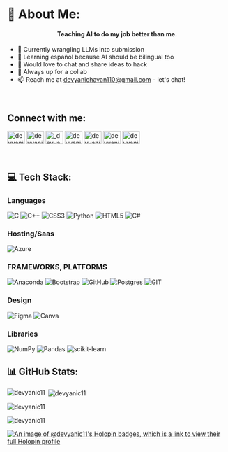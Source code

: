# 💫 About Me:

<h4 align="center">Teaching AI to do my job better than me.</h4>


- 🔭 Currently wrangling LLMs into submission
- 🌱 Learning español because AI should be bilingual too
- 👯 Would love to chat and share ideas to hack
- 🤝 Always up for a collab 
- 📫 Reach me at devyanichavan110@gmail.com - let's chat!
<br>

## Connect with me:

<p align="left">
<a href="https://twitter.com/devyanichavan3" target="blank"><img align="center" src="https://raw.githubusercontent.com/rahuldkjain/github-profile-readme-generator/master/src/images/icons/Social/twitter.svg" alt="devyanichavan3" height="30" width="40" /></a>
<a href="https://linkedin.com/in/devyani-chavan" target="blank"><img align="center" src="https://raw.githubusercontent.com/rahuldkjain/github-profile-readme-generator/master/src/images/icons/Social/linked-in-alt.svg" alt="devyani-chavan" height="30" width="40" /></a>
<a href="https://instagram.com/_devyani.11" target="blank"><img align="center" src="https://raw.githubusercontent.com/rahuldkjain/github-profile-readme-generator/master/src/images/icons/Social/instagram.svg" alt="_devyani.11" height="30" width="40" /></a>
<a href="https://medium.com/devyanichavan110" target="blank"><img align="center" src="https://raw.githubusercontent.com/rahuldkjain/github-profile-readme-generator/master/src/images/icons/Social/medium.svg" alt="devyanichavan110" height="30" width="40" /></a>
<a href="https://www.hackerrank.com/devyanichavan110" target="blank"><img align="center" src="https://raw.githubusercontent.com/rahuldkjain/github-profile-readme-generator/master/src/images/icons/Social/hackerrank.svg" alt="devyanichavan110" height="30" width="40" /></a>
<a href="https://www.leetcode.com/devyanichavan110" target="blank"><img align="center" src="https://raw.githubusercontent.com/rahuldkjain/github-profile-readme-generator/master/src/images/icons/Social/leet-code.svg" alt="devyanichavan110" height="30" width="40" /></a>
<a href="https://auth.geeksforgeeks.org/user/devyaniche3mk" target="blank"><img align="center" src="https://raw.githubusercontent.com/rahuldkjain/github-profile-readme-generator/master/src/images/icons/Social/geeks-for-geeks.svg" alt="devyaniche3mk" height="30" width="40" /></a>
</p>
<br>

## 💻 Tech Stack:

### Languages
![C](https://img.shields.io/badge/c-%2300599C.svg?style=for-the-badge&logo=c&logoColor=white) ![C++](https://img.shields.io/badge/c++-%2300599C.svg?style=for-the-badge&logo=c%2B%2B&logoColor=white) ![CSS3](https://img.shields.io/badge/css3-%231572B6.svg?style=for-the-badge&logo=css3&logoColor=white) ![Python](https://img.shields.io/badge/python-3670A0?style=for-the-badge&logo=python&logoColor=ffdd54) ![HTML5](https://img.shields.io/badge/html5-%23E34F26.svg?style=for-the-badge&logo=html5&logoColor=white) ![C#](https://img.shields.io/badge/c%23-%23239120.svg?style=for-the-badge&logo=c-sharp&logoColor=white)

### Hosting/Saas
 ![Azure](https://img.shields.io/badge/azure-%230072C6.svg?style=for-the-badge&logo=azure-devops&logoColor=white) 

### FRAMEWORKS, PLATFORMS
![Anaconda](https://img.shields.io/badge/Anaconda-%2344A833.svg?style=for-the-badge&logo=anaconda&logoColor=white) ![Bootstrap](https://img.shields.io/badge/bootstrap-%23563D7C.svg?style=for-the-badge&logo=bootstrap&logoColor=white) ![GitHub](https://img.shields.io/badge/GitHub-%23121011.svg?style=for-the-badge&logo=github&logoColor=white)  ![Postgres](https://img.shields.io/badge/postgres-%23316192.svg?style=for-the-badge&logo=postgresql&logoColor=white) ![GIT](https://img.shields.io/badge/Git-fc6d26?style=for-the-badge&logo=git&logoColor=white)

### Design
![Figma](https://img.shields.io/badge/figma-%23F24E1E.svg?style=for-the-badge&logo=figma&logoColor=white) ![Canva](https://img.shields.io/badge/Canva-%2300C4CC.svg?style=for-the-badge&logo=Canva&logoColor=white)

### Libraries
![NumPy](https://img.shields.io/badge/numpy-%23013243.svg?style=for-the-badge&logo=numpy&logoColor=white) ![Pandas](https://img.shields.io/badge/pandas-%23150458.svg?style=for-the-badge&logo=pandas&logoColor=white) ![scikit-learn](https://img.shields.io/badge/scikit--learn-%23F7931E.svg?style=for-the-badge&logo=scikit-learn&logoColor=white)

## 📊 GitHub Stats:


<p><img align="left" src="https://github-readme-stats.vercel.app/api/top-langs?username=devyanic11&show_icons=true&theme=dark&locale=en&layout=compact" alt="devyanic11" /></p>

<p>&nbsp;<img align="center" src="https://github-readme-stats.vercel.app/api?username=devyanic11&show_icons=true&theme=dark&locale=en" alt="devyanic11" /></p>

<p><img align="center" src="https://github-readme-streak-stats.herokuapp.com/?user=devyanic11&theme=dark" alt="devyanic11" /></p>

<p align="left"> <img src="https://komarev.com/ghpvc/?username=devyanic11&label=Profile%20views&color=0d0d0d&style=flat" alt="devyanic11" /> </p>

[![An image of @devyanic11's Holopin badges, which is a link to view their full Holopin profile](https://holopin.me/devyanic11)](https://holopin.io/@devyanic11)
	  
